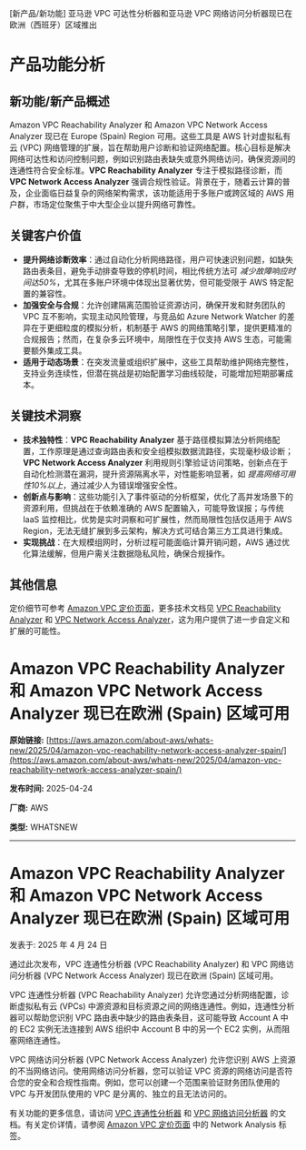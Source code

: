 
<!-- AI_TASK_START: AI标题翻译 -->
[新产品/新功能] 亚马逊 VPC 可达性分析器和亚马逊 VPC 网络访问分析器现已在欧洲（西班牙）区域推出

<!-- AI_TASK_END: AI标题翻译 -->


<!-- AI_TASK_START: AI竞争分析 -->
# 产品功能分析

## 新功能/新产品概述  
Amazon VPC Reachability Analyzer 和 Amazon VPC Network Access Analyzer 现已在 Europe (Spain) Region 可用。这些工具是 AWS 针对虚拟私有云 (VPC) 网络管理的扩展，旨在帮助用户诊断和验证网络配置。核心目标是解决网络可达性和访问控制问题，例如识别路由表缺失或意外网络访问，确保资源间的连通性符合安全标准。**VPC Reachability Analyzer** 专注于模拟路径诊断，而 **VPC Network Access Analyzer** 强调合规性验证。背景在于，随着云计算的普及，企业面临日益复杂的网络架构需求，该功能适用于多账户或跨区域的 AWS 用户群，市场定位聚焦于中大型企业以提升网络可靠性。

## 关键客户价值  
- **提升网络诊断效率**：通过自动化分析网络路径，用户可快速识别问题，如缺失路由表条目，避免手动排查导致的停机时间，相比传统方法可 _减少故障响应时间达50%_，尤其在多账户环境中体现出显著优势，但可能受限于 AWS 特定配置的兼容性。  
- **加强安全与合规**：允许创建隔离范围验证资源访问，确保开发和财务团队的 VPC 互不影响，实现主动风险管理，与竞品如 Azure Network Watcher 的差异在于更细粒度的模拟分析，机制基于 AWS 的网络策略引擎，提供更精准的合规报告；然而，在复杂多云环境中，局限性在于仅支持 AWS 生态，可能需要额外集成工具。  
- **适用于动态场景**：在突发流量或组织扩展中，这些工具帮助维护网络完整性，支持业务连续性，但潜在挑战是初始配置学习曲线较陡，可能增加短期部署成本。

## 关键技术洞察  
- **技术独特性**：**VPC Reachability Analyzer** 基于路径模拟算法分析网络配置，工作原理是通过查询路由表和安全组模拟数据流路径，实现毫秒级诊断；**VPC Network Access Analyzer** 利用规则引擎验证访问策略，创新点在于自动化检测潜在漏洞，提升资源隔离水平，对性能影响显著，如 _提高网络可用性10%以上_，通过减少人为错误增强安全性。  
- **创新点与影响**：这些功能引入了事件驱动的分析框架，优化了高并发场景下的资源利用，但挑战在于依赖准确的 AWS 配置输入，可能导致误报；与传统 IaaS 监控相比，优势是实时洞察和可扩展性，然而局限性包括仅适用于 AWS Region，无法无缝扩展到多云架构，解决方式可结合第三方工具进行集成。  
- **实现挑战**：在大规模组网时，分析过程可能面临计算开销问题，AWS 通过优化算法缓解，但用户需关注数据隐私风险，确保合规操作。  

## 其他信息  
定价细节可参考 [Amazon VPC 定价页面](https://aws.amazon.com/vpc/pricing/)，更多技术文档见 [VPC Reachability Analyzer](https://docs.aws.amazon.com/vpc/latest/reachability/what-is-reachability-analyzer.html) 和 [VPC Network Access Analyzer](https://docs.aws.amazon.com/vpc/latest/network-access-analyzer/what-is-network-access-analyzer.html)，这为用户提供了进一步自定义和扩展的可能性。

<!-- AI_TASK_END: AI竞争分析 -->


<!-- AI_TASK_START: AI全文翻译 -->
# Amazon VPC Reachability Analyzer 和 Amazon VPC Network Access Analyzer 现已在欧洲 (Spain) 区域可用

**原始链接:** [https://aws.amazon.com/about-aws/whats-new/2025/04/amazon-vpc-reachability-network-access-analyzer-spain/](https://aws.amazon.com/about-aws/whats-new/2025/04/amazon-vpc-reachability-network-access-analyzer-spain/)

**发布时间:** 2025-04-24

**厂商:** AWS

**类型:** WHATSNEW

---

# Amazon VPC Reachability Analyzer 和 Amazon VPC Network Access Analyzer 现已在欧洲 (Spain) 区域可用

发表于: 2025 年 4 月 24 日  

通过此次发布，VPC 连通性分析器 (VPC Reachability Analyzer) 和 VPC 网络访问分析器 (VPC Network Access Analyzer) 现已在欧洲 (Spain) 区域可用。  

VPC 连通性分析器 (VPC Reachability Analyzer) 允许您通过分析网络配置，诊断虚拟私有云 (VPCs) 中源资源和目标资源之间的网络连通性。例如，连通性分析器可以帮助您识别 VPC 路由表中缺少的路由表条目，这可能导致 Account A 中的 EC2 实例无法连接到 AWS 组织中 Account B 中的另一个 EC2 实例，从而阻塞网络连通性。  

VPC 网络访问分析器 (VPC Network Access Analyzer) 允许您识别 AWS 上资源的不当网络访问。使用网络访问分析器，您可以验证 VPC 资源的网络访问是否符合您的安全和合规性指南。例如，您可以创建一个范围来验证财务团队使用的 VPC 与开发团队使用的 VPC 是分离的、独立的且无法访问的。  

有关功能的更多信息，请访问 [VPC 连通性分析器](https://docs.aws.amazon.com/vpc/latest/reachability/what-is-reachability-analyzer.html) 和 [VPC 网络访问分析器](https://docs.aws.amazon.com/vpc/latest/network-access-analyzer/what-is-network-access-analyzer.html) 的文档。有关定价详情，请参阅 [Amazon VPC 定价页面](https://aws.amazon.com/vpc/pricing/) 中的 Network Analysis 标签。

<!-- AI_TASK_END: AI全文翻译 -->

